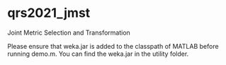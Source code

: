 # qrs2021_jmst
Joint Metric Selection and Transformation

Please ensure that weka.jar is added to the classpath of MATLAB before running demo.m. You can find the weka.jar in the utility folder.
